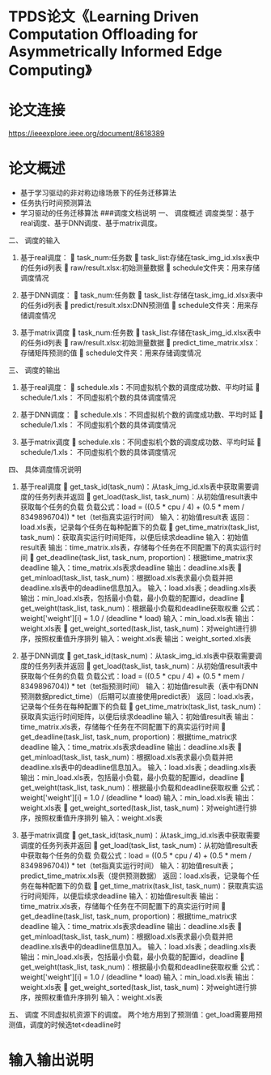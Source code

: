 # TPDS论文《Learning Driven Computation Offloading for Asymmetrically Informed Edge Computing》
# 论文连接
https://ieeexplore.ieee.org/document/8618389

# 论文概述
 - 基于学习驱动的非对称边缘场景下的任务迁移算法
 - 任务执行时间预测算法
 - 学习驱动的任务迁移算法
###调度文档说明
一、	调度概述
调度类型：基于real调度、基于DNN调度、基于matrix调度。

二、	调度的输入
1.	基于real调度：
	task_num:任务数
	task_list:存储在task_img_id.xlsx表中的任务id列表
	raw/result.xlsx:初始测量数据
	schedule文件夹：用来存储调度情况
2.	基于DNN调度：
	task_num:任务数
	task_list:存储在task_img_id.xlsx表中的任务id列表
	predict/result.xlsx:DNN预测值
	schedule文件夹：用来存储调度情况

3.	基于matrix调度
	task_num:任务数
	task_list:存储在task_img_id.xlsx表中的任务id列表
	raw/result.xlsx:初始测量数据
	predict_time_matrix.xlsx：存储矩阵预测的值
	schedule文件夹：用来存储调度情况

三、	调度的输出
1.	基于real调度：
	schedule.xls：不同虚拟机个数的调度成功数、平均时延
	schedule/1.xls： 不同虚拟机个数的具体调度情况
2.	基于DNN调度：
	schedule.xls：不同虚拟机个数的调度成功数、平均时延
	schedule/1.xls： 不同虚拟机个数的具体调度情况

3.	基于matrix调度
	schedule.xls：不同虚拟机个数的调度成功数、平均时延
	schedule/1.xls： 不同虚拟机个数的具体调度情况

四、	具体调度情况说明
1.	基于real调度
	get_task_id(task_num)：从task_img_id.xls表中获取需要调度的任务列表并返回
	get_load(task_list, task_num)：从初始值result表中获取每个任务的负载
		负载公式：load = ((0.5 * cpu / 4) + (0.5 * mem / 8349896704)) * tet（tet指真实运行时间）
		输入：初始值result表
返回：load.xls表，记录每个任务在每种配置下的负载
	get_time_matrix(task_list, task_num)：获取真实运行时间矩阵，以便后续求deadline
输入：初始值result表
输出：time_matrix.xls表，存储每个任务在不同配置下的真实运行时间
	get_deadline(task_list, task_num, proportion)：根据time_matrix求deadline
输入：time_matrix.xls表求deadline
输出：deadline.xls表
	get_minload(task_list, task_num)：根据load.xls表求最小负载并把deadline.xls表中的deadline信息加入。
输入：load.xls表；deadling.xls表
输出：min_load.xls表，包括最小负载，最小负载的配置id，deadline
	get_weight(task_list, task_num)：根据最小负载和deadline获取权重
公式：weight['weight'][i] = 1.0 / (deadline * load)
输入：min_load.xls表
输出：weight.xls表
	get_weight_sorted(task_list, task_num)：对weight进行排序，按照权重值升序排列
输入：weight.xls表
输出：weight_sorted.xls表
2.	基于DNN调度
	get_task_id(task_num)：从task_img_id.xls表中获取需要调度的任务列表并返回
	get_load(task_list, task_num)：从初始值result表中获取每个任务的负载
		负载公式：load = ((0.5 * cpu / 4) + (0.5 * mem / 8349896704)) * tet（tet指预测时间）
输入：初始值result表（表中有DNN预测数据predict_time）（后期可以直接使用predict表）
返回：load.xls表，记录每个任务在每种配置下的负载
	get_time_matrix(task_list, task_num)：获取真实运行时间矩阵，以便后续求deadline
输入：初始值result表
输出：time_matrix.xls表，存储每个任务在不同配置下的真实运行时间
	get_deadline(task_list, task_num, proportion)：根据time_matrix求deadline
输入：time_matrix.xls表求deadline
输出：deadline.xls表
	get_minload(task_list, task_num)：根据load.xls表求最小负载并把deadline.xls表中的deadline信息加入。
输入：load.xls表；deadling.xls表
输出：min_load.xls表，包括最小负载，最小负载的配置id，deadline
	get_weight(task_list, task_num)：根据最小负载和deadline获取权重
公式：weight['weight'][i] = 1.0 / (deadline * load)
输入：min_load.xls表
输出：weight.xls表
	get_weight_sorted(task_list, task_num)：对weight进行排序，按照权重值升序排列
输入：weight.xls表

3.	基于matrix调度
	get_task_id(task_num)：从task_img_id.xls表中获取需要调度的任务列表并返回
	get_load(task_list, task_num)：从初始值result表中获取每个任务的负载
		负载公式：load = ((0.5 * cpu / 4) + (0.5 * mem / 8349896704)) * tet（tet指真实运行时间）
		输入：初始值result表；predict_time_matrix.xls表（提供预测数据）
返回：load.xls表，记录每个任务在每种配置下的负载
	get_time_matrix(task_list, task_num)：获取真实运行时间矩阵，以便后续求deadline
输入：初始值result表
输出：time_matrix.xls表，存储每个任务在不同配置下的真实运行时间
	get_deadline(task_list, task_num, proportion)：根据time_matrix求deadline
输入：time_matrix.xls表求deadline
输出：deadline.xls表
	get_minload(task_list, task_num)：根据load.xls表求最小负载并把deadline.xls表中的deadline信息加入。
输入：load.xls表；deadling.xls表
输出：min_load.xls表，包括最小负载，最小负载的配置id，deadline
	get_weight(task_list, task_num)：根据最小负载和deadline获取权重
公式：weight['weight'][i] = 1.0 / (deadline * load)
输入：min_load.xls表
输出：weight.xls表
	get_weight_sorted(task_list, task_num)：对weight进行排序，按照权重值升序排列
输入：weight.xls表


五、	调度
不同虚拟机资源下的调度。
两个地方用到了预测值：get_load需要用预测值，调度的时候选tet<deadline时


# 输入输出说明
